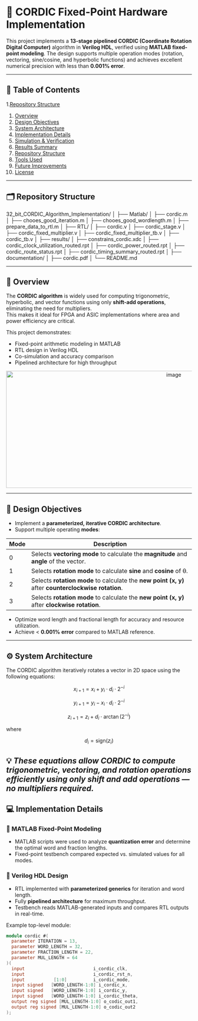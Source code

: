 # 🚀 CORDIC Fixed-Point Hardware Implementation

This project implements a **13-stage pipelined CORDIC (Coordinate Rotation Digital Computer)** algorithm in **Verilog HDL**, verified using **MATLAB fixed-point modeling**. The design supports multiple operation modes (rotation, vectoring, sine/cosine, and hyperbolic functions) and achieves excellent numerical precision with less than **0.001% error**.

---

## 📘 Table of Contents
1.[Repository Structure](#Repository-Structure)
1. [Overview](#overview)
2. [Design Objectives](#design-objectives)
3. [System Architecture](#system-architecture)
4. [Implementation Details](#implementation-details)
5. [Simulation & Verification](#simulation--verification)
6. [Results Summary](#results-summary)
7. [Repository Structure](#repository-structure)
8. [Tools Used](#tools-used)
9. [Future Improvements](#future-improvements)
10. [License](#license)

---

## 🗂️ Repository Structure

32_bit_CORDIC_Algorithm_Implementation/
│
├── Matlab/
│   ├── cordic.m
│   ├── chooes_good_iteration.m
│   ├── chooes_good_wordlength.m
│   ├── prepare_data_to_rtl.m
│
├── RTL/
│   ├── cordic.v
│   ├── cordic_stage.v
│   ├── cordic_fixed_multiplier.v
│   ├── cordic_fixed_multiplier_tb.v
│   ├── cordic_tb.v
│
├── results/
│   ├── constrains_cordic.xdc
│   ├── cordic_clock_utilization_routed.rpt
│   ├── cordic_power_routed.rpt
│   ├── cordic_route_status.rpt
│   ├── cordic_timing_summary_routed.rpt
│
├── documentation/
│   ├── cordic.pdf
│
└── README.md


---

## 🧠 Overview

The **CORDIC algorithm** is widely used for computing trigonometric, hyperbolic, and vector functions using only **shift-add operations**, eliminating the need for multipliers.  
This makes it ideal for FPGA and ASIC implementations where area and power efficiency are critical.

This project demonstrates:
- Fixed-point arithmetic modeling in MATLAB  
- RTL design in Verilog HDL  
- Co-simulation and accuracy comparison  
- Pipelined architecture for high throughput  
<p align="center">
  <img width="894" height="318" alt="image" src="https://github.com/user-attachments/assets/9b709ade-25c4-472e-87ab-73f419372439" />
</p>

---

## 🎯 Design Objectives
- Implement a **parameterized, iterative CORDIC architecture**.
- Support multiple operating **modes**:
  
| Mode | Description |
|------|--------------|
| 0 | Selects **vectoring mode** to calculate the **magnitude** and **angle** of the vector. |
| 1 | Selects **rotation mode** to calculate **sine** and **cosine** of θ. |
| 2 | Selects **rotation mode** to calculate the **new point (x, y)** after **counterclockwise rotation**. |
| 3 | Selects **rotation mode** to calculate the **new point (x, y)** after **clockwise rotation**. |

- Optimize word length and fractional length for accuracy and resource utilization.
- Achieve < **0.001% error** compared to MATLAB reference.

---

## ⚙️ System Architecture

The CORDIC algorithm iteratively rotates a vector in 2D space using the following equations:

$$
x_{i+1} = x_i + y_i \cdot d_i \cdot 2^{-i}
$$

$$
y_{i+1} = y_i - x_i \cdot d_i \cdot 2^{-i}
$$

$$
z_{i+1} = z_i + d_i \cdot \arctan(2^{-i})
$$

where  

$$
d_i = \text{sign}(z_i)
$$

💡 *These equations allow CORDIC to compute trigonometric, vectoring, and rotation operations efficiently using only shift and add operations — no multipliers required.*
---

## 💻 Implementation Details

### 🔹 MATLAB Fixed-Point Modeling
- MATLAB scripts were used to analyze **quantization error** and determine the optimal word and fraction lengths.
- Fixed-point testbench compared expected vs. simulated values for all modes.

### 🔹 Verilog HDL Design
- RTL implemented with **parameterized generics** for iteration and word length.
- Fully **pipelined architecture** for maximum throughput.
- Testbench reads MATLAB-generated inputs and compares RTL outputs in real-time.

Example top-level module:
```verilog
module cordic #(
  parameter ITERATION = 13,
  parameter WORD_LENGTH = 32,
  parameter FRACTION_LENGTH = 22,
  parameter MUL_LENGTH = 64
)(
  input                          i_cordic_clk,
  input                          i_cordic_rst_n,
  input           [1:0]          i_cordic_mode,
  input signed   [WORD_LENGTH-1:0] i_cordic_x,
  input signed   [WORD_LENGTH-1:0] i_cordic_y,
  input signed   [WORD_LENGTH-1:0] i_cordic_theta,
  output reg signed [MUL_LENGTH-1:0] o_codic_out1,
  output reg signed [MUL_LENGTH-1:0] o_codic_out2
);
